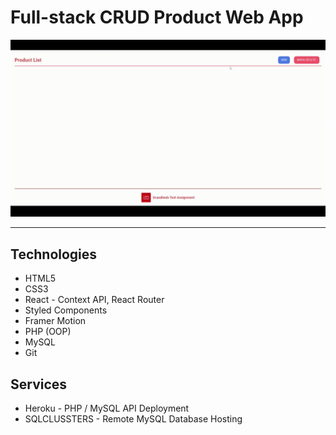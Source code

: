 # Full-stack CRUD Product Web App 

![Design Preview](./preview.gif)

* **

## Technologies

* HTML5
* CSS3
* React - Context API, React Router
* Styled Components
* Framer Motion
* PHP (OOP)
* MySQL 
* Git

## Services

* Heroku - PHP / MySQL API Deployment
* SQLCLUSSTERS - Remote MySQL Database Hosting